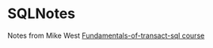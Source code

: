 # SQLNotes
Notes from Mike West [Fundamentals-of-transact-sql course](https://www.udemy.com/course/how-you-can-master-the-fundamentals-of-transact-sql/)
